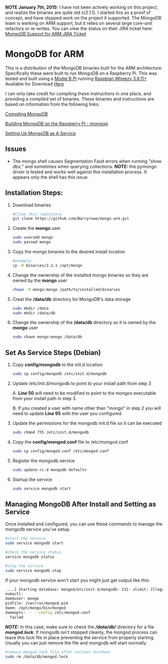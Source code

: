 **NOTE January 7th, 2015:** I have not been actively working on this project, and realize the binaries are quite old (v2.1.1). I started this as a proof of concept, and have stopped work on the project it supported. The MongoDB team is working on ARM support, but it relies on several large core-unit refactors or re-writes. You can view the status on their JIRA ticket here: [MongoDB Support for ARM JIRA Ticket](https://jira.mongodb.org/browse/SERVER-1811)

MongoDB for ARM
=========

This is a distribution of the MongoDB binaries built for the ARM architecture. Specifically these were built to run MongoDB on a Raspberry Pi. This was tested and built using a [Model B Pi](http://www.newark.com/raspberry-pi/raspbrry-modb-512m/model-b-assembled-board-only/dp/43W5302) running [Raspbian Wheezy 3.6.11+](http://www.raspbian.org/RaspbianImages) Available for Download [Here](http://www.raspberrypi.org/downloads) 

I can only take credit for compiling these instructions in one place, and providing a compiled set of binaries. These binaries and instructions are based on information from the following links:

[Compiling MongoDB](http://c-mobberley.com/wordpress/index.php/2013/10/14/raspberry-pi-mongodb-installation-the-working-guide/)

[Building MongoDB on the Raspberry Pi - mongopi](http://mongopi.wordpress.com/2012/11/25/installation/)

[Setting Up MongoDB as A Service](http://stackoverflow.com/questions/17901627/setting-up-mongodb-raspberry-pi)

Issues
---------
- The mongo shell causes Segmentation Fault errors when running "show dbs;" and sometimes when querying collections. 
	**NOTE:** the pymongo driver is tested and works well against this installation process. It appears only the shell has this issue.

Installation Steps:
---------

1. Download binaries

	```bash
	#Clone this repository
	git clone https://github.com/Barryrowe/mongo-arm.git
	```

2. Create the **mongo** user

	```bash
	sudo useradd mongo
	sudo passwd mongo
	```

3. Copy the mongo binaries to the desired install location

	```bash
	#example:
	cp -R binaries/2.1.1 /opt/mongo
	```

4. Change the ownership of the installed mongo binaries so they are owned by the **mongo** user

	```bash	
	chown -R mongo:mongo /path/to/installed/binaries
	```

5. Creat the **/data/db** directory for MongoDB's data storage

	```bash	
	sudo mkdir /data
	sudo mkdir /data/db
	```

6. Change the ownership of the **/data/db** directory so it is owned by the **mongo** user

	```bash
	sudo chown mongo:mongo /data/db
	```

Set As Service Steps (Debian)
---------

1. Copy **config/mongodb** to the init.d location

	```bash
	sudo cp config/mongodb /etc/init.d/mongodb
	```

2. Update /etc/init.d/mongodb to point to your install path from step 3
	
	A. **Line 50** will need to be modified to point to the mongos executable from your install path in step 3.
	
	B. If you created a user with name other than "mongo" in step 2 you will need to update **Line 95** with the user you configured.

3. Update the permissions for the mongodb init.d file so it can be executed

	```bash
	sudo chmod 755 /etc/init.d/mongodb
	```

4. Copy the **config/mongod.conf** file to /etc/mongod.conf

	```bash
	sudo cp config/mongod.conf /etc/mongod.conf
	```

5. Register the mongodb service

	```bash
	sudo update-rc.d mongodb defaults
	```

6. Startup the service

	```bash
	sudo service mongodb start
	```

Managing MongoDB After Install and Setting as Service
---------

Once installed and configured, you can use these commands to manage the mongodb service you've setup.

```bash
#start the service
sudo service mongodb start

#check the service status
service mongodb status

#stop the service
sudo service mongodb stop
```

If your mongodb service won't start you might just get output like this:

```bash
....] Starting database: mongod/etc/init.d/mongodb: 131: ulimit: Illegal option -u
numactl: 
daemuser: mongo
pidfile: /var/run/mongod.pid
daem: /opt/mongo/bin/mongod
daemopts: -- --config /etc/mongod.conf
. failed
```
***NOTE:*** In this case, make sure to check the ***/data/db/*** directory for a file ***mongod.lock***. If mongodb isn't stopped cleanly, the mongod process can leave this lock file in place preventing the service from properly starting. Usually you can just remove the file and mongodb will start normally

```bash
#remove mongod.lock file after unclean shutdown
sudo rm /data/db/mongod.lock
```

